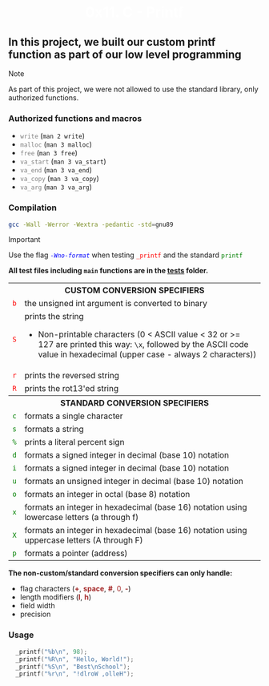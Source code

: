 <h1 style="text-align: center; color: white"> 0x11. C - Printf</h1>

## In this project, we built our custom printf function as part of our low level programming

> [!NOTE]
> As part of this project, we were not allowed to use the standard library, only authorized functions.

### Authorized functions and macros

- <code><span style="color: grey;">write</span></code> (`man 2 write`)
- <code><span style="color: grey;">malloc</span></code> (`man 3 malloc`)
- <code><span style="color: grey;">free</span></code> (`man 3 free`)
- <code><span style="color: grey;">va_start</span></code> (`man 3 va_start`)
- <code><span style="color: grey;">va_end</span></code> (`man 3 va_end`)
- <code><span style="color: grey;">va_copy</span></code> (`man 3 va_copy`)
- <code><span style="color: grey;">va_arg</span></code> (`man 3 va_arg`)

### Compilation

```bash
gcc -Wall -Werror -Wextra -pedantic -std=gnu89
```

> [!IMPORTANT]
> Use the flag <code><span style="color: blue;"><i>-Wno-format</i></span></code> when testing <code><span style="color: red;">_printf</span></code> and the standard <code><span style="color: green;">printf</span></code>

**All test files including `main` functions are in the [tests](tests/) folder.**

<table>
  <tr>
    <th colspan="2" style="text-align:center;">CUSTOM CONVERSION SPECIFIERS</th>
  </tr>
  <tr>
    <td style="text-align:center;"><code><span style="color: red;">b</span></code></td>
    <td>the unsigned int argument is converted to binary</td>
  </tr>
  <tr>
    <td style="text-align:center;"><code><span style="color: red;">S</span></code></td>
    <td>prints the string<br><ul><li>Non-printable characters (0 < ASCII value < 32 or >= 127 are printed this way: <code>\x</code>, followed by the ASCII code value in hexadecimal (upper case - always 2 characters))</li></ul></td>
  </tr>
  <tr>
    <td style="text-align:center;"><code><span style="color: red;">r</span></code></td>
    <td>prints the reversed string</td>
  </tr>
  <tr>
    <td style="text-align:center;"><code><span style="color: red;">R</span></code></td>
    <td>prints the rot13'ed string</td>
  </tr>
  <tr>
    <th colspan="2" style="text-align:center;">STANDARD CONVERSION SPECIFIERS</th>
  </tr>
  <tr>
    <td style="text-align:center;"><code><span style="color: green;">c</span></code></td>
    <td>formats a single character</td>
  </tr>
  <tr>
    <td style="text-align:center;"><code><span style="color: green;">s</span></code></td>
    <td>formats a string</td>
  </tr>
  <tr>
    <td style="text-align:center;"><code><span style="color: green;">%</span></code></td>
    <td>prints a literal percent sign</td>
  </tr>
  <tr>
    <td style="text-align:center;"><code><span style="color: green;">d</span></code></td>
    <td>formats a signed integer in decimal (base 10) notation</td>
  </tr>
  <tr>
    <td style="text-align:center;"><code><span style="color: green;">i</span></code></td>
    <td>formats a signed integer in decimal (base 10) notation</td>
  </tr>
  <tr>
    <td style="text-align:center;"><code><span style="color: green;">u</span></td>
    <td>formats an unsigned integer in decimal (base 10) notation</td>
  </tr>
  <tr>
    <td style="text-align:center;"><code><span style="color: green;">o</span></td>
    <td>formats an integer in octal (base 8) notation</td>
  </tr>
  <tr>
    <td style="text-align:center;"><code><span style="color: green;">x</span></td>
    <td>formats an integer in hexadecimal (base 16) notation using lowercase letters (a through f)</td>
  </tr>
  <tr>
    <td style="text-align:center;"><code><span style="color: green;">X</span></td>
    <td>formats an integer in hexadecimal (base 16) notation using uppercase letters (A through F)</td>
  </tr>
  <tr>
    <td style="text-align:center;"><code><span style="color: green;">p</span></td>
    <td>formats a pointer (address)</td>
  </tr>
</table>

**The non-custom/standard conversion specifiers can only handle:**

- flag characters (<span style="color: brown;"><strong>+</strong></span>, <span style="color: brown;"><strong>space</strong></span>, <span style="color: brown;"><strong>#</strong></span>, <span style="color: brown;">0</strong></span>, <span style="color: brown;"><strong>-</strong></span>)
- length modifiers (<span style="color: brown;"><strong>l</strong></span>, <span style="color: brown;"><strong>h</strong></span>)
- field width
- precision

### Usage

```c
  _printf("%b\n", 98);
  _printf("%R\n", "Hello, World!");
  _printf("%S\n", "Best\nSchool");
  _printf("%r\n", "!dlroW ,olleH");
```
